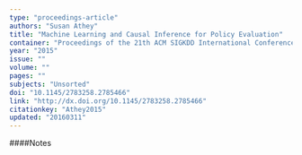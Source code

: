 ```yaml
---
type: "proceedings-article"
authors: "Susan Athey"
title: "Machine Learning and Causal Inference for Policy Evaluation"
container: "Proceedings of the 21th ACM SIGKDD International Conference on Knowledge Discovery and Data Mining - KDD '15"
year: "2015"
issue: ""
volume: ""
pages: ""
subjects: "Unsorted"
doi: "10.1145/2783258.2785466"
link: "http://dx.doi.org/10.1145/2783258.2785466"
citationkey: "Athey2015"
updated: "20160311"
---
```


####Notes
